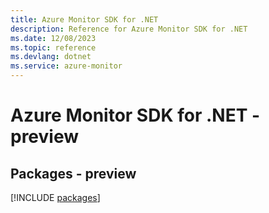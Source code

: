 ```yaml
---
title: Azure Monitor SDK for .NET
description: Reference for Azure Monitor SDK for .NET
ms.date: 12/08/2023
ms.topic: reference
ms.devlang: dotnet
ms.service: azure-monitor
---
```

# Azure Monitor SDK for .NET - preview
## Packages - preview
[!INCLUDE [packages](monitor-index.md)]
